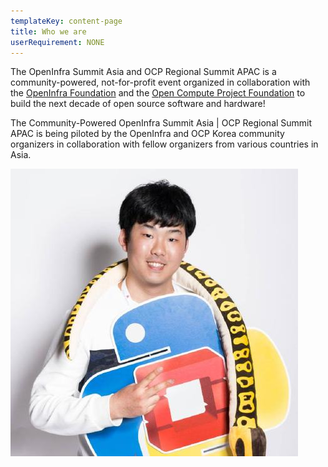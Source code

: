 ```yaml
---
templateKey: content-page
title: Who we are
userRequirement: NONE
---
```

The OpenInfra Summit Asia and OCP Regional Summit APAC is a community-powered, not-for-profit event organized in collaboration with the [OpenInfra Foundation](https://openinfra.dev/) and the [Open Compute Project Foundation](https://www.opencompute.org/) to build the next decade of open source software and hardware! 

The Community-Powered OpenInfra Summit Asia | OCP Regional Summit APAC is being piloted by the OpenInfra and OCP Korea community organizers in collaboration with fellow organizers from various countries in Asia.

<Grid>
  <SpeakerCard name="Seongsoo CHo" role="OpenInfra Korea">

![Seongsoo Cho](seongsoo_cho.jpeg)

  </SpeakerCard>
  <SpeakerCard name="Aryulianto Saputro" role="OpenInfra Indonesia">
  </SpeakerCard>

</Grid>
